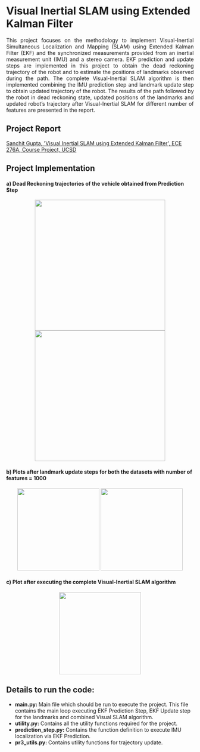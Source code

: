 # Visual Inertial SLAM using Extended Kalman Filter

<p align="justify">
This project focuses on the methodology to implement Visual-Inertial Simultaneous Localization and Mapping (SLAM) using Extended Kalman Filter (EKF) and the synchronized measurements provided from an inertial measurement unit (IMU) and a stereo camera. EKF prediction and update steps are implemented in this project to obtain the dead reckoning trajectory of the robot and to estimate the positions of landmarks observed during the path. The complete Visual-Inertial SLAM algorithm is then implemented combining the IMU prediction step and landmark update step to obtain updated trajectory of the robot. The results of the path followed by the robot in dead reckoning state, updated positions of the landmarks and updated robot’s trajectory after Visual-Inertial SLAM for different number of features are presented in the report.
</p>

## Project Report
[Sanchit Gupta, 'Visual Inertial SLAM using Extended Kalman Filter', ECE 276A, Course Project, UCSD](https://github.com/sanchit3103/slam/blob/main/ekf_vi_slam/Report.pdf)

## Project Implementation

#### a) Dead Reckoning trajectories of the vehicle obtained from Prediction Step
<p align="center">
  
  <img src = "https://user-images.githubusercontent.com/4907348/209108478-bd1ee4d8-b278-4adf-80d1-039801a95447.png" height="350"/>
  <img src = "https://user-images.githubusercontent.com/4907348/209108497-ef90f3a7-6e0c-49db-a6a1-bf246ae305fd.png" height="350"/>
  
</p>

#### b) Plots after landmark update steps for both the datasets with number of features = 1000
<p align="center">
  
  <img src = "https://user-images.githubusercontent.com/4907348/209109157-f16aec8c-56e8-4dac-8744-d237a0db90f9.png" height="220"/>
  <img src = "https://user-images.githubusercontent.com/4907348/209109174-b5e7daab-68ea-4cf9-9074-22c76d52c5ed.png" height="220"/>
  
</p>

#### c) Plot after executing the complete Visual-Inertial SLAM algorithm
<p align="center">
  
  <img src = "https://user-images.githubusercontent.com/4907348/209109664-8dc784bc-0ae0-49e9-88fd-aa4373021560.png" height="220"/>
  
</p>

## Details to run the code:

* <b> main.py: </b> Main file which should be run to execute the project. This file contains the main loop executing EKF Prediction Step, EKF Update step for the landmarks and combined Visual SLAM algorithm.
* <b> utility.py: </b> Contains all the utility functions required for the project.
* <b> prediction_step.py: </b> Contains the function definition to execute IMU localization via EKF Prediction.
* <b> pr3_utils.py: </b> Contains utility functions for trajectory update.

